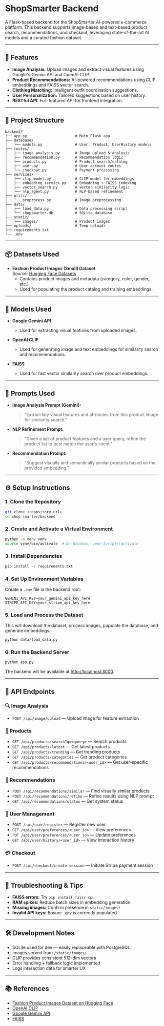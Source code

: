 # ShopSmarter Backend

A Flask-based backend for the ShopSmarter AI-powered e-commerce platform. This backend supports image-based and text-based product search, recommendations, and checkout, leveraging state-of-the-art AI models and a curated fashion dataset.

---

## 🚀 Features

- **Image Analysis:** Upload images and extract visual features using Google's Gemini API and OpenAI CLIP.
- **Product Recommendations:** AI-powered recommendations using CLIP embeddings and FAISS vector search.
- **Clothing Matching:** Intelligent outfit coordination suggestions.
- **User Personalization:** Tailored suggestions based on user history.
- **RESTful API:** Full-featured API for frontend integration.

---

## 📁 Project Structure

```
backend/
├── app.py                      # Main Flask app
├── database/
│   └── models.py               # User, Product, UserHistory models
├── routes/
│   ├── image_analysis.py       # Image upload & analysis
│   ├── recommendation.py       # Recommendation logic
│   ├── products.py             # Product search/catalog
│   ├── user.py                 # User account routes
│   └── checkout.py             # Payment processing
├── services/
│   ├── clip_model.py           # CLIP model for embeddings
│   ├── embedding_service.py    # Embedding + FAISS indexing
│   ├── vector_search.py        # Vector similarity logic
│   └── nlp_agent.py            # NLP-based refinement
├── utils/
│   └── preprocess.py           # Image preprocessing
├── data/
│   ├── load_data.py            # Data processing script
│   └── shopsmarter.db          # SQLite database
├── static/
│   └── images/                 # Product images
├── uploads/                    # Temp uploads
├── requirements.txt
└── .env
```

---

## 📦 Datasets Used

- **Fashion Product Images (Small) Dataset**  
  Source: [Hugging Face Datasets](https://huggingface.co/datasets/ashraq/fashion-product-images-small)  
  - Contains product images and metadata (category, color, gender, etc.)
  - Used for populating the product catalog and training embeddings.

---

## 🤖 Models Used

- **Google Gemini API**  
  - Used for extracting visual features from uploaded images.

- **OpenAI CLIP**  
  - Used for generating image and text embeddings for similarity search and recommendations.

- **FAISS**  
  - Used for fast vector similarity search over product embeddings.

---

## 📝 Prompts Used

- **Image Analysis Prompt (Gemini):**  
  > "Extract key visual features and attributes from this product image for similarity search."

- **NLP Refinement Prompt:**  
  > "Given a set of product features and a user query, refine the product list to best match the user's intent."

- **Recommendation Prompt:**  
  > "Suggest visually and semantically similar products based on the provided embedding."

---

## ⚙️ Setup Instructions

### 1. Clone the Repository

```bash
git clone <repository-url>
cd shop-smarter/backend
```

### 2. Create and Activate a Virtual Environment

```bash
python -m venv venv
source venv/bin/activate  # On Windows: venv\Scripts\activate
```

### 3. Install Dependencies

```bash
pip install -r requirements.txt
```

### 4. Set Up Environment Variables

Create a `.env` file in the backend root:

```env
GEMINI_API_KEY=your_gemini_api_key_here
STRIPE_API_KEY=your_stripe_api_key_here
```

### 5. Load and Process the Dataset

This will download the dataset, process images, populate the database, and generate embeddings:

```bash
python data/load_data.py
```

### 6. Run the Backend Server

```bash
python app.py
```

The backend will be available at [http://localhost:8000](http://localhost:8000).

---

## 📡 API Endpoints

### 🔍 Image Analysis

- `POST /api/image/upload` — Upload image for feature extraction

### 🛒 Products

- `GET /api/products/search?q=<query>` — Search products
- `GET /api/products/latest` — Get latest products
- `GET /api/products/trending` — Get trending products
- `GET /api/products/categories` — Get product categories
- `GET /api/products/recommendations/<user_id>` — Get user-specific recommendations

### 🤖 Recommendations

- `POST /api/recommendations/similar` — Find visually similar products
- `POST /api/recommendations/refine` — Refine results using NLP prompt
- `GET /api/recommendations/status` — Get system status

### 👤 User Management

- `POST /api/user/register` — Register new user
- `GET /api/user/preferences/<user_id>` — View preferences
- `PUT /api/user/preferences/<user_id>` — Update preferences
- `GET /api/user/history/<user_id>` — View interaction history

### 💳 Checkout

- `POST /api/checkout/create-session` — Initiate Stripe payment session

---

## 🧪 Troubleshooting & Tips

- **FAISS errors:** Try `pip install faiss-cpu`
- **RAM spikes:** Reduce batch sizes in embedding generation
- **Missing images:** Confirm presence in `static/images/`
- **Invalid API keys:** Ensure `.env` is correctly populated

---

## 🛠️ Development Notes

- SQLite used for dev — easily replaceable with PostgreSQL
- Images served from `/static/images/`
- CLIP provides consistent 512-dim vectors
- Error handling + fallback logic implemented
- Logs interaction data for smarter UX

---

## 📚 References

- [Fashion Product Images Dataset on Hugging Face](https://huggingface.co/datasets/ashraq/fashion-product-images-small)
- [OpenAI CLIP](https://github.com/openai/CLIP)
- [Google Gemini API](https://ai.google.dev/)
- [FAISS](https://github.com/facebookresearch/faiss)